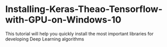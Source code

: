 # Installing-Keras-Theao-Tensorflow-with-GPU-on-Windows-10
This tutorial will help you quickly install the most important libraries for developing Deep Learning algorithms  
